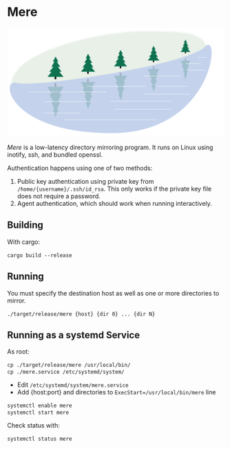# Mere

![Mere](mere.svg)

*Mere* is a low-latency directory mirroring program.  It runs on Linux using
inotify, ssh, and bundled openssl.

Authentication happens using one of two methods:

1. Public key authentication using private key from
   `/home/{username}/.ssh/id_rsa`.  This only works if the private key file
   does not require a password.
2. Agent authentication, which should work when running interactively.

## Building

With cargo:

```
cargo build --release
```

## Running

You must specify the destination host as well as one or more directories to
mirror.

```
./target/release/mere {host} {dir 0} ... {dir N}
```

## Running as a systemd Service

As root:

```
cp ./target/release/mere /usr/local/bin/
cp ./mere.service /etc/systemd/system/
```

* Edit `/etc/systemd/system/mere.service`
* Add {host:port} and directories to `ExecStart=/usr/local/bin/mere` line

```
systemctl enable mere
systemctl start mere
```

Check status with:
```
systemctl status mere
```
